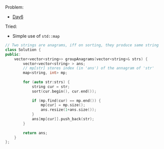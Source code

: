 Problem:
   - [Day6](https://leetcode.com/explore/challenge/card/30-day-leetcoding-challenge/528/week-1/3288/)

Tried:
   - Simple use of `std::map`

``` c++
// Two strings are anagrams, iff on sorting, they produce same string
class Solution {
public:
    vector<vector<string>> groupAnagrams(vector<string>& strs) {
        vector<vector<string> > ans;
        // mp[str] stores index (in 'ans') of the annagram of 'str'
        map<string, int> mp;
        
        for (auto str:strs) {
            string cur = str;
            sort(cur.begin(), cur.end());
            
            if (mp.find(cur) == mp.end()) {
                mp[cur] = mp.size();
                ans.resize(1+ans.size());
            }
            ans[mp[cur]].push_back(str);            
        }
        
        return ans;
    }
};
```
